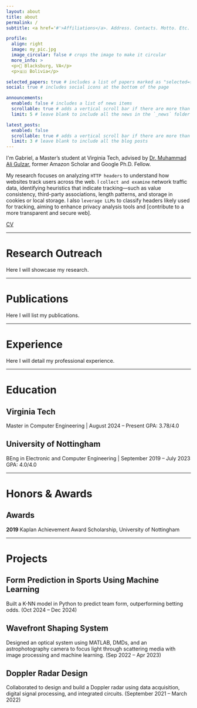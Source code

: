 ```yaml
---
layout: about
title: about
permalink: /
subtitle: <a href='#'>Affiliations</a>. Address. Contacts. Motto. Etc.

profile:
  align: right
  image: my_pic.jpg
  image_circular: false # crops the image to make it circular
  more_info: >
  <p>📍 Blacksburg, VA</p>
  <p>🇧🇴 Bolivia</p>

selected_papers: true # includes a list of papers marked as "selected={true}"
social: true # includes social icons at the bottom of the page

announcements:
  enabled: false # includes a list of news items
  scrollable: true # adds a vertical scroll bar if there are more than 3 news items
  limit: 5 # leave blank to include all the news in the `_news` folder

latest_posts:
  enabled: false
  scrollable: true # adds a vertical scroll bar if there are more than 3 new posts items
  limit: 3 # leave blank to include all the blog posts
---
```


I'm Gabriel, a Master’s student at Virginia Tech, advised by [Dr. Muhammad Ali Gulzar](https://people.cs.vt.edu/~gulzar/), former Amazon Scholar and Google Ph.D. Fellow.  

My research focuses on analyzing `HTTP headers` to understand how websites track users across the web. I `collect and examine` network traffic data, identifying heuristics that indicate tracking—such as value consistency, third-party associations, length patterns, and storage in cookies or local storage. I also `leverage LLMs` to classify headers likely used for tracking, aiming to enhance privacy analysis tools and [contribute to a more transparent and secure web].  

[CV](#)  

---

# Research Outreach
Here I will showcase my research.  

---

# Publications
Here I will list my publications.  

---

# Experience
Here I will detail my professional experience.  

---

# Education

## Virginia Tech
Master in Computer Engineering | August 2024 – Present
GPA: 3.78/4.0

## University of Nottingham
BEng in Electronic and Computer Engineering | September 2019 – July 2023
GPA: 4.0/4.0

---

# Honors & Awards

## Awards
**2019** Kaplan Achievement Award Scholarship, University of Nottingham  

---

# Projects

## Form Prediction in Sports Using Machine Learning
Built a K-NN model in Python to predict team form, outperforming betting odds. (Oct 2024 – Dec 2024)

## Wavefront Shaping System
Designed an optical system using MATLAB, DMDs, and an astrophotography camera to focus light through scattering media with image processing and machine learning. (Sep 2022 – Apr 2023)

## Doppler Radar Design
Collaborated to design and build a Doppler radar using data acquisition, digital signal processing, and integrated circuits.  (September 2021 – March 2022)
